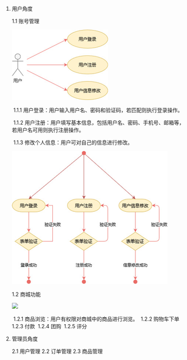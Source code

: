 1. 用户角度

   1.1 账号管理

   ![](账号管理用例图.jpg)

   ​	1.1.1 用户登录：用户输入用户名、密码和验证码，若匹配则执行登录操作。

   ​	1.1.2 用户注册：用户填写基本信息，包括用户名、密码、手机号、邮箱等，若用户名可用则执行注册操作。

   ​	1.1.3 修改个人信息：用户可对自己的信息进行修改。

   ![](账号管理处理流程.jpg)

   

   1.2 商城功能

   ![](C:\Users\王哲\Documents\GitHub\shopping-dongruan\文档\需求分析说明书\商城功能用例图.jpg)

   ​	1.2.1 商品浏览：用户有权限对商城中的商品进行浏览。
   ​	1.2.2 购物车下单
   ​	1.2.3 付款
   ​	1.2.4 团购
   ​	1.2.5 评分

2. 管理员角度

   2.1 用户管理
   2.2 订单管理
   2.3 商品管理